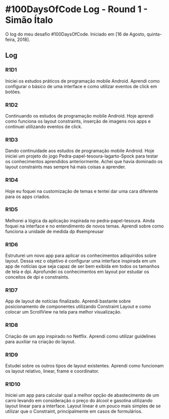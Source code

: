 # #100DaysOfCode Log - Round 1 - Simão Ítalo

O log do meu desafio #100DaysOfCode. Iniciado em [16 de Agosto, quinta-feira, 2018].

## Log

### R1D1 

Iniciei os estudos práticos de programação mobile Android. Aprendi como configurar o básico de uma interface e como utilizar eventos de click em botões.

### R1D2

Continuando os estudos de programação mobile Android. Hoje aprendi como funciona os layout constraints, inserção de imagens nos apps e continuei utilizando eventos de click.

### R1D3

Dando continuidade aos estudos de programação mobile Android. Hoje iniciei um projeto do jogo Pedra-papel-tesoura-lagarto-Spock para testar os conhecimentos aprendidos anteriormente. Achei que havia dominado os layout constraints mas sempre há mais coisas a aprender.

### R1D4

Hoje eu foquei na customização de temas e tentei dar uma cara diferente para os apps criados.

### R1D5

Melhorei a lógica da aplicação inspirada no pedra-papel-tesoura. Ainda foquei na interface e no entendimento de novos temas. Aprendi sobre como funciona a unidade de medida dp #sempreusar

### R1D6

Estruturei um novo app para aplicar os conhecimentos adiquiridos sobre layout. Dessa vez o objetivo é configurar uma interface inspirada em um app de notícias que seja capaz de ser bem exibida em todos os tamanhos de tela e dpi.
Aprofundei os conhecimentos em layout por estudar os conceitos de dpi e constraints.

### R1D7

App de layout de notícias finalizado. Aprendi bastante sobre posicionamento de componentes utilizando Constraint Layout e como colocar um ScrollView na tela para melhor visualização.

### R1D8

Criação de um app inspirado no Netflix. Aprendi como utilizar guidelines para auxiliar na criação do layout.

### R1D9

Estudei sobre os outros tipos de layout existentes. Aprendi como funcionam os layout relativo, linear, frame e coordinator.

### R1D10

Iniciei um app para calcular qual a melhor opção de abastecimento de um carro levando em consideração o preço do álcool e gasolina utilizando layout linear para a interface. Layout linear é um pouco mais simples de se utilizar que o Constraint, principalmente em casos de formulários.